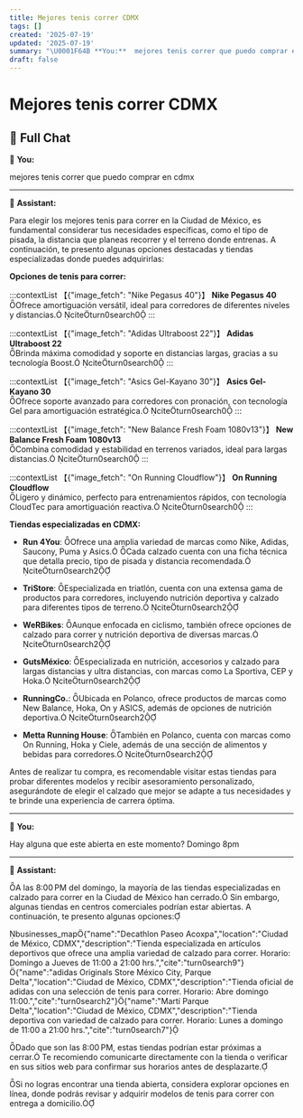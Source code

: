 ```yaml
---
title: Mejores tenis correr CDMX
tags: []
created: '2025-07-19'
updated: '2025-07-19'
summary: "\U0001F64B **You:**  mejores tenis correr que puedo comprar en cdmx"
draft: false
---
```


# Mejores tenis correr CDMX

## 🧠 Full Chat

🙋 **You:**

mejores tenis correr que puedo comprar en cdmx

---

🤖 **Assistant:**

Para elegir los mejores tenis para correr en la Ciudad de México, es fundamental considerar tus necesidades específicas, como el tipo de pisada, la distancia que planeas recorrer y el terreno donde entrenas. A continuación, te presento algunas opciones destacadas y tiendas especializadas donde puedes adquirirlas:

**Opciones de tenis para correr:**

:::contextList
【{"image_fetch": "Nike Pegasus 40"}】
**Nike Pegasus 40**  
Ofrece amortiguación versátil, ideal para corredores de diferentes niveles y distancias. citeturn0search0
:::

:::contextList
【{"image_fetch": "Adidas Ultraboost 22"}】
**Adidas Ultraboost 22**  
Brinda máxima comodidad y soporte en distancias largas, gracias a su tecnología Boost. citeturn0search0
:::

:::contextList
【{"image_fetch": "Asics Gel-Kayano 30"}】
**Asics Gel-Kayano 30**  
Ofrece soporte avanzado para corredores con pronación, con tecnología Gel para amortiguación estratégica. citeturn0search0
:::

:::contextList
【{"image_fetch": "New Balance Fresh Foam 1080v13"}】
**New Balance Fresh Foam 1080v13**  
Combina comodidad y estabilidad en terrenos variados, ideal para largas distancias. citeturn0search0
:::

:::contextList
【{"image_fetch": "On Running Cloudflow"}】
**On Running Cloudflow**  
Ligero y dinámico, perfecto para entrenamientos rápidos, con tecnología CloudTec para amortiguación reactiva. citeturn0search0
:::

**Tiendas especializadas en CDMX:**

- **Run 4You**: Ofrece una amplia variedad de marcas como Nike, Adidas, Saucony, Puma y Asics. Cada calzado cuenta con una ficha técnica que detalla precio, tipo de pisada y distancia recomendada. citeturn0search2

- **TriStore**: Especializada en triatlón, cuenta con una extensa gama de productos para corredores, incluyendo nutrición deportiva y calzado para diferentes tipos de terreno. citeturn0search2

- **WeRBikes**: Aunque enfocada en ciclismo, también ofrece opciones de calzado para correr y nutrición deportiva de diversas marcas. citeturn0search2

- **GutsMéxico**: Especializada en nutrición, accesorios y calzado para largas distancias y ultra distancias, con marcas como La Sportiva, CEP y Hoka. citeturn0search2

- **RunningCo.**: Ubicada en Polanco, ofrece productos de marcas como New Balance, Hoka, On y ASICS, además de opciones de nutrición deportiva. citeturn0search2

- **Metta Running House**: También en Polanco, cuenta con marcas como On Running, Hoka y Ciele, además de una sección de alimentos y bebidas para corredores. citeturn0search2

Antes de realizar tu compra, es recomendable visitar estas tiendas para probar diferentes modelos y recibir asesoramiento personalizado, asegurándote de elegir el calzado que mejor se adapte a tus necesidades y te brinde una experiencia de carrera óptima.

---

🙋 **You:**

Hay alguna que este abierta en este momento? Domingo 8pm

---

🤖 **Assistant:**

A las 8:00 PM del domingo, la mayoría de las tiendas especializadas en calzado para correr en la Ciudad de México han cerrado. Sin embargo, algunas tiendas en centros comerciales podrían estar abiertas. A continuación, te presento algunas opciones:

businesses_map{"name":"Decathlon Paseo Acoxpa","location":"Ciudad de México, CDMX","description":"Tienda especializada en artículos deportivos que ofrece una amplia variedad de calzado para correr. Horario: Domingo a Jueves de 11:00 a 21:00 hrs.","cite":"turn0search9"}{"name":"adidas Originals Store México City, Parque Delta","location":"Ciudad de México, CDMX","description":"Tienda oficial de adidas con una selección de tenis para correr. Horario: Abre domingo 11:00.","cite":"turn0search2"}{"name":"Martí Parque Delta","location":"Ciudad de México, CDMX","description":"Tienda deportiva con variedad de calzado para correr. Horario: Lunes a domingo de 11:00 a 21:00 hrs.","cite":"turn0search7"}

Dado que son las 8:00 PM, estas tiendas podrían estar próximas a cerrar. Te recomiendo comunicarte directamente con la tienda o verificar en sus sitios web para confirmar sus horarios antes de desplazarte.

Si no logras encontrar una tienda abierta, considera explorar opciones en línea, donde podrás revisar y adquirir modelos de tenis para correr con entrega a domicilio.
